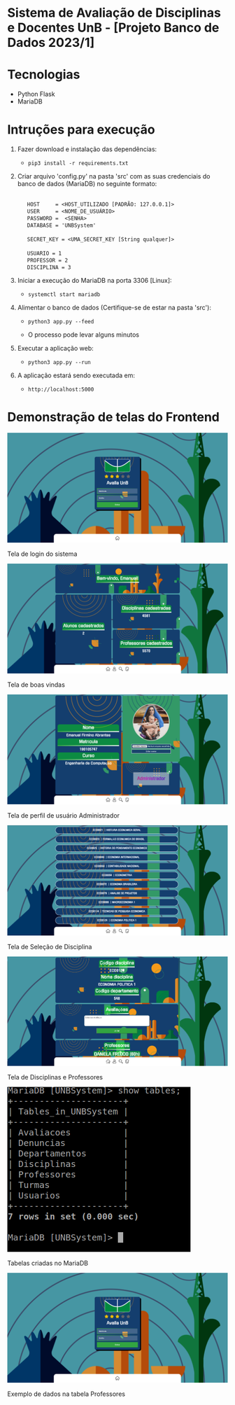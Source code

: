 # Sistema de Avaliação de Disciplinas e Docentes UnB - [Projeto Banco de Dados 2023/1]

# Tecnologias

* Python Flask
* MariaDB

# Intruções para execução

1. Fazer download e instalação das dependências:

    * `pip3 install -r requirements.txt`

2. Criar arquivo 'config.py' na pasta 'src' com as suas credenciais do banco de dados (MariaDB) no seguinte formato:

     ``` # MariaDB info and credentials

        HOST 	 = <HOST_UTILIZADO [PADRÃO: 127.0.0.1]>
        USER 	 = <NOME_DE_USUÁRIO>
        PASSWORD =  <SENHA> 
        DATABASE = 'UNBSystem'

        SECRET_KEY = <UMA_SECRET_KEY [String qualquer]>

        USUARIO = 1
        PROFESSOR = 2
        DISCIPLINA = 3

3. Iniciar a execução do MariaDB na porta 3306 [Linux]:

    * `systemctl start mariadb`

4. Alimentar o banco de dados (Certifique-se de estar na pasta 'src'):

    * `python3 app.py --feed`

    * O processo pode levar alguns minutos

5. Executar a aplicação web:

    * `python3 app.py --run`

6. A aplicação estará sendo executada em:

    * `http://localhost:5000`


# Demonstração de telas do Frontend

![Tela de Login](https://github.com/EmanuelFirmino/Projeto-BD-2023-1-EmanuelFirmino/blob/main/screenshot_1.png?raw=true)

Tela de login do sistema

![Tela de Boas Vindas](https://github.com/EmanuelFirmino/Projeto-BD-2023-1-EmanuelFirmino/blob/main/screenshot_2.png?raw=true)

Tela de boas vindas

![Tela de Perfil](https://github.com/EmanuelFirmino/Projeto-BD-2023-1-EmanuelFirmino/blob/main/screenshot_3.png?raw=true)

Tela de perfil de usuário Administrador

![Tela de Seleção de Disciplina](https://github.com/EmanuelFirmino/Projeto-BD-2023-1-EmanuelFirmino/blob/main/screenshot_4.png?raw=true)

Tela de Seleção de Disciplina

![Tela de Disciplina e Professores](https://github.com/EmanuelFirmino/Projeto-BD-2023-1-EmanuelFirmino/blob/main/screenshot_5.png?raw=true)

Tela de Disciplinas e Professores

![Tabelas criadas no MariaDB](https://github.com/EmanuelFirmino/Projeto-BD-2023-1-EmanuelFirmino/blob/main/screenshot_6.png?raw=true)

Tabelas criadas no MariaDB

![Exemplo de dados na tabela Professores](https://github.com/EmanuelFirmino/Projeto-BD-2023-1-EmanuelFirmino/blob/main/screenshot_1.png?raw=true)

Exemplo de dados na tabela Professores